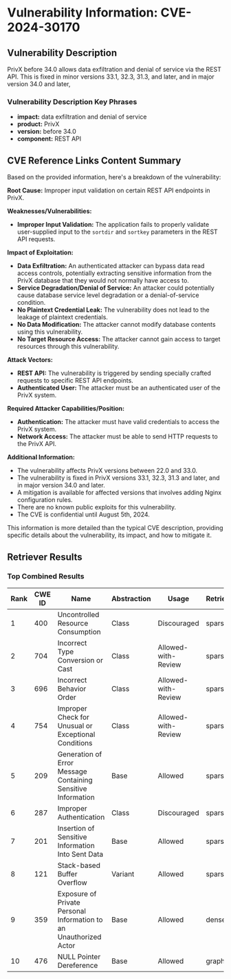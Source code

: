 # Vulnerability Information: CVE-2024-30170

## Vulnerability Description
PrivX before 34.0 allows data exfiltration and denial of service via the REST API. This is fixed in minor versions 33.1, 32.3, 31.3, and later, and in major version 34.0 and later,

### Vulnerability Description Key Phrases
- **impact:** data exfiltration and denial of service
- **product:** PrivX
- **version:** before 34.0
- **component:** REST API

## CVE Reference Links Content Summary
Based on the provided information, here's a breakdown of the vulnerability:

**Root Cause:** Improper input validation on certain REST API endpoints in PrivX.

**Weaknesses/Vulnerabilities:**
*   **Improper Input Validation:** The application fails to properly validate user-supplied input to the `sortdir` and `sortkey` parameters in the REST API requests.

**Impact of Exploitation:**
*   **Data Exfiltration:** An authenticated attacker can bypass data read access controls, potentially extracting sensitive information from the PrivX database that they would not normally have access to.
*   **Service Degradation/Denial of Service:** An attacker could potentially cause database service level degradation or a denial-of-service condition.
*   **No Plaintext Credential Leak:** The vulnerability does not lead to the leakage of plaintext credentials.
*   **No Data Modification:** The attacker cannot modify database contents using this vulnerability.
*   **No Target Resource Access:** The attacker cannot gain access to target resources through this vulnerability.

**Attack Vectors:**
*   **REST API:** The vulnerability is triggered by sending specially crafted requests to specific REST API endpoints.
*   **Authenticated User:** The attacker must be an authenticated user of the PrivX system.

**Required Attacker Capabilities/Position:**
*   **Authentication:** The attacker must have valid credentials to access the PrivX system.
*   **Network Access:** The attacker must be able to send HTTP requests to the PrivX API.

**Additional Information:**
*   The vulnerability affects PrivX versions between 22.0 and 33.0.
*   The vulnerability is fixed in PrivX versions 33.1, 32.3, 31.3 and later, and in major version 34.0 and later.
*   A mitigation is available for affected versions that involves adding Nginx configuration rules.
*   There are no known public exploits for this vulnerability.
* The CVE is confidential until August 5th, 2024.

This information is more detailed than the typical CVE description, providing specific details about the vulnerability, its impact, and how to mitigate it.

## Retriever Results

### Top Combined Results

| Rank | CWE ID | Name | Abstraction | Usage  | Retrievers | Individual Scores |
|------|--------|------|-------------|-------|------------|-------------------|
| 1 | 400 | Uncontrolled Resource Consumption | Class | Discouraged | sparse | 0.064 |
| 2 | 704 | Incorrect Type Conversion or Cast | Class | Allowed-with-Review | sparse | 0.064 |
| 3 | 696 | Incorrect Behavior Order | Class | Allowed-with-Review | sparse | 0.062 |
| 4 | 754 | Improper Check for Unusual or Exceptional Conditions | Class | Allowed-with-Review | sparse | 0.062 |
| 5 | 209 | Generation of Error Message Containing Sensitive Information | Base | Allowed | sparse | 0.062 |
| 6 | 287 | Improper Authentication | Class | Discouraged | sparse | 0.061 |
| 7 | 201 | Insertion of Sensitive Information Into Sent Data | Base | Allowed | sparse | 0.061 |
| 8 | 121 | Stack-based Buffer Overflow | Variant | Allowed | sparse | 0.061 |
| 9 | 359 | Exposure of Private Personal Information to an Unauthorized Actor | Base | Allowed | dense | 0.530 |
| 10 | 476 | NULL Pointer Dereference | Base | Allowed | graph | 0.002 |

